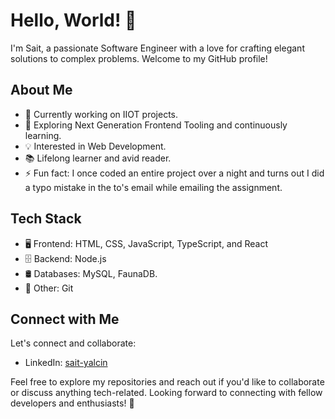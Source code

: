# Hello, World! 👋

I'm Sait, a passionate Software Engineer with a love for crafting elegant solutions to complex problems. Welcome to my GitHub profile!

## About Me

- 💼 Currently working on IIOT projects.
- 🌱 Exploring Next Generation Frontend Tooling and continuously learning.
- 💡 Interested in Web Development.
- 📚 Lifelong learner and avid reader.
- ⚡ Fun fact: I once coded an entire project over a night and turns out I did a typo mistake in the to's email while emailing the assignment.

## Tech Stack

- 🖥️ Frontend: HTML, CSS, JavaScript, TypeScript, and React
- 🗄️ Backend: Node.js
- 🛢️ Databases: MySQL, FaunaDB.
- 🚀 Other: Git

## Connect with Me

Let's connect and collaborate:

- LinkedIn: [sait-yalcin](https://ca.linkedin.com/in/sait-yalcin)

Feel free to explore my repositories and reach out if you'd like to collaborate or discuss anything tech-related. Looking forward to connecting with fellow developers and enthusiasts! 🚀

<!---
saitnyalcin/saitnyalcin is a ✨ special ✨ repository because its `README.md` (this file) appears on your GitHub profile.
You can click the Preview link to take a look at your changes.
--->
